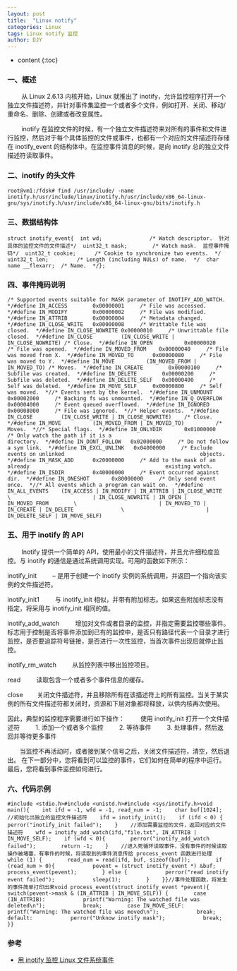 ```yaml
---
layout: post
title:  "Linux notify"
categories: Linux
tags: Linux notify 监控
author: DJY
---
```


* content
{:toc}
### 一、概述

     从 Linux 2.6.13 内核开始，Linux 就推出了 inotify，允许监控程序打开一个独立文件描述符，并针对事件集监控一个或者多个文件，例如打开、关闭、移动/重命名、删除、创建或者改变属性。

     inotify 在监控文件的时候，有一个独立文件描述符来对所有的事件和文件进行监控，然后对于每个具体监控的文件或事件，也都有一个对应的文件描述符存储在 inotify_event 的结构体中。在监控事件消息的时候，是向 inotify 总的独立文件描述符读取事件。

### 二、inotify 的头文件

```
root@vm1:/fdsk# find /usr/include/ -name inotify.h/usr/include/linux/inotify.h/usr/include/x86_64-linux-gnu/sys/inotify.h/usr/include/x86_64-linux-gnu/bits/inotify.h
```

### 三、数据结构体

```
struct inotify_event{  int wd;               /* Watch descriptor.  针对具体的监控文件的文件描述*/  uint32_t mask;        /* Watch mask.  监控事件掩码*/  uint32_t cookie;      /* Cookie to synchronize two events.  */  uint32_t len;         /* Length (including NULs) of name.  */  char name __flexarr;  /* Name.  */};
```

### 四、事件掩码说明

```
/* Supported events suitable for MASK parameter of INOTIFY_ADD_WATCH.  */#define IN_ACCESS        0x00000001     /* File was accessed.  */#define IN_MODIFY        0x00000002     /* File was modified.  */#define IN_ATTRIB        0x00000004     /* Metadata changed.  */#define IN_CLOSE_WRITE   0x00000008     /* Writtable file was closed.  */#define IN_CLOSE_NOWRITE 0x00000010     /* Unwrittable file closed.  */#define IN_CLOSE         (IN_CLOSE_WRITE | IN_CLOSE_NOWRITE) /* Close.  */#define IN_OPEN          0x00000020     /* File was opened.  */#define IN_MOVED_FROM    0x00000040     /* File was moved from X.  */#define IN_MOVED_TO      0x00000080     /* File was moved to Y.  */#define IN_MOVE          (IN_MOVED_FROM | IN_MOVED_TO) /* Moves.  */#define IN_CREATE        0x00000100     /* Subfile was created.  */#define IN_DELETE        0x00000200     /* Subfile was deleted.  */#define IN_DELETE_SELF   0x00000400     /* Self was deleted.  */#define IN_MOVE_SELF     0x00000800     /* Self was moved.  *//* Events sent by the kernel.  */#define IN_UNMOUNT       0x00002000     /* Backing fs was unmounted.  */#define IN_Q_OVERFLOW    0x00004000     /* Event queued overflowed.  */#define IN_IGNORED       0x00008000     /* File was ignored.  *//* Helper events.  */#define IN_CLOSE         (IN_CLOSE_WRITE | IN_CLOSE_NOWRITE)    /* Close.  */#define IN_MOVE          (IN_MOVED_FROM | IN_MOVED_TO)          /* Moves.  *//* Special flags.  */#define IN_ONLYDIR       0x01000000     /* Only watch the path if it is a                                           directory.  */#define IN_DONT_FOLLOW   0x02000000     /* Do not follow a sym link.  */#define IN_EXCL_UNLINK   0x04000000     /* Exclude events on unlinked                                           objects.  */#define IN_MASK_ADD      0x20000000     /* Add to the mask of an already                                           existing watch.  */#define IN_ISDIR         0x40000000     /* Event occurred against dir.  */#define IN_ONESHOT       0x80000000     /* Only send event once.  *//* All events which a program can wait on.  */#define IN_ALL_EVENTS    (IN_ACCESS | IN_MODIFY | IN_ATTRIB | IN_CLOSE_WRITE  \                          | IN_CLOSE_NOWRITE | IN_OPEN | IN_MOVED_FROM        \                          | IN_MOVED_TO | IN_CREATE | IN_DELETE               \                          | IN_DELETE_SELF | IN_MOVE_SELF)
```

### 五、用于 inotify 的 API

     Inotify 提供一个简单的 API，使用最小的文件描述符，并且允许细粒度监控。与 inotify 的通信是通过系统调用实现。可用的函数如下所示：

inotify_init 
     – 是用于创建一个 inotify 实例的系统调用，并返回一个指向该实例的文件描述符。

inotify_init1 
     与 inotify_init 相似，并带有附加标志。如果这些附加标志没有指定，将采用与 inotify_init 相同的值。

inotify_add_watch 
     增加对文件或者目录的监控，并指定需要监控哪些事件。标志用于控制是否将事件添加到已有的监控中，是否只有路径代表一个目录才进行监控，是否要追踪符号链接，是否进行一次性监控，当首次事件出现后就停止监控。

inotify_rm_watch 
     从监控列表中移出监控项目。

read 
     读取包含一个或者多个事件信息的缓存。

close 
    关闭文件描述符，并且移除所有在该描述符上的所有监控。当关于某实例的所有文件描述符都关闭时，资源和下层对象都将释放，以供内核再次使用。

因此，典型的监控程序需要进行如下操作： 
     使用 inotify_init 打开一个文件描述符 
     1. 添加一个或者多个监控 
     2. 等待事件 
     3. 处理事件，然后返回并等待更多事件

    当监控不再活动时，或者接到某个信号之后，关闭文件描述符，清空，然后退出。 
在下一部分中，您将看到可以监控的事件，它们如何在简单的程序中运行。最后，您将看到事件监控如何进行。

### 六、代码示例

```
#include <stdio.h>#include <unistd.h>#include <sys/inotify.h>void main(){    int ifd = -1, wfd = -1, read_num = -1;    char buf[1024];    //初始化出独立的监控文件描述符    ifd = inotify_init();    if (ifd < 0) {        perror("inotify_init failed");    }    //添加需要监控的文件，返回对应的文件描述符    wfd = inotify_add_watch(ifd,"file.txt", IN_ATTRIB | IN_MOVE_SELF);    if (wfd < 0){        perror("inotify_add_watch failed");        return -1;    }    //进入死循环读取事件，没有事件的时候读取操作被堵塞，有事件的时候，将读取到的事件消息传给 process_event 函数进行处理    while (1) {        read_num = read(ifd, buf, sizeof(buf));        if (read_num > 0){            pevent = (struct inotify_event *) &buf;            process_event(pevent);        } else {            perror("read inotify event failed");            sleep(1);        }    }}//事件处理函数，将发生的事件简单打印出来void process_event(struct inotify_event *pevent){    switch(pevent->mask & (IN_ATTRIB | IN_MOVE_SELF)) {        case (IN_ATTRIB):            printf("Warning: The watched file was deleted\n");            break;        case IN_MOVE_SELF:            printf("Warning: The watched file was moved\n");            break;        default:            perror("Unknow inotify mask");            break;    }}
```

### 参考

- [用 inotify 监控 Linux 文件系统事件](https://www.ibm.com/developerworks/cn/linux/l-inotify/)